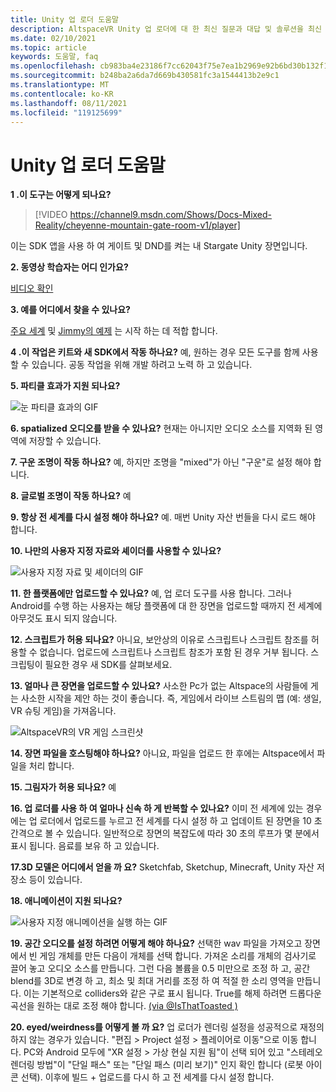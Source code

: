 ```yaml
---
title: Unity 업 로더 도움말
description: AltspaceVR Unity 업 로더에 대 한 최신 질문과 대답 및 솔루션을 최신 상태로 유지 합니다.
ms.date: 02/10/2021
ms.topic: article
keywords: 도움말, faq
ms.openlocfilehash: cb983ba4e23186f7cc62043f75e7ea1b2969e92b6bd30b132f1733b5e25e92dd
ms.sourcegitcommit: b248ba2a6da7d669b430581fc3a1544413b2e9c1
ms.translationtype: MT
ms.contentlocale: ko-KR
ms.lasthandoff: 08/11/2021
ms.locfileid: "119125699"
---
```

# <a name="unity-uploader-help"></a>Unity 업 로더 도움말

**1 .이 도구는 어떻게 되나요?**

> [!VIDEO https://channel9.msdn.com/Shows/Docs-Mixed-Reality/cheyenne-mountain-gate-room-v1/player]

이는 SDK 앱을 사용 하 여 게이트 및 DND를 켜는 내 Stargate Unity 장면입니다.

**2. 동영상 학습자는 어디 인가요?**

[비디오 확인](https://youtu.be/km9CnVYPzoM)

**3. 예를 어디에서 찾을 수 있나요?**

[주요 세계](https://account.altvr.com/worlds/featured) 및 [Jimmy의 예제](https://account.altvr.com/worlds/1046572460192825569) 는 시작 하는 데 적합 합니다.

**4 .이 작업은 키트와 새 SDK에서 작동 하나요?**
예, 원하는 경우 모든 도구를 함께 사용할 수 있습니다. 공동 작업을 위해 개발 하려고 노력 하 고 있습니다.

**5. 파티클 효과가 지원 되나요?**

![눈 파티클 효과의 GIF](images/uploader-faq-img-01.gif)

**6. spatialized 오디오를 받을 수 있나요?**
현재는 아니지만 오디오 소스를 지역화 된 영역에 저장할 수 있습니다. 

**7. 구운 조명이 작동 하나요?**
예, 하지만 조명을 "mixed"가 아닌 "구운"로 설정 해야 합니다.

**8. 글로벌 조명이 작동 하나요?**
예

**9. 항상 전 세계를 다시 설정 해야 하나요?**
예. 매번 Unity 자산 번들을 다시 로드 해야 합니다. 

**10. 나만의 사용자 지정 자료와 셰이더를 사용할 수 있나요?**

![사용자 지정 자료 및 셰이더의 GIF](images/uploader-faq-img-02.gif)

**11. 한 플랫폼에만 업로드할 수 있나요?**
예, 업 로더 도구를 사용 합니다. 그러나 Android를 수행 하는 사용자는 해당 플랫폼에 대 한 장면을 업로드할 때까지 전 세계에 아무것도 표시 되지 않습니다. 

**12. 스크립트가 허용 되나요?**
아니요, 보안상의 이유로 스크립트나 스크립트 참조를 허용할 수 없습니다. 업로드에 스크립트나 스크립트 참조가 포함 된 경우 거부 됩니다. 스크립팅이 필요한 경우 새 SDK를 살펴보세요. 

**13. 얼마나 큰 장면을 업로드할 수 있나요?**
사소한 Pc가 없는 Altspace의 사람들에 게는 사소한 시작을 제안 하는 것이 좋습니다. 즉, 게임에서 라이브 스트림의 맵 (예: 생일, VR 슈팅 게임)을 가져옵니다.

![AltspaceVR의 VR 게임 스크린샷](images/uploader-faq-img-03.png)

**14. 장면 파일을 호스팅해야 하나요?**
아니요, 파일을 업로드 한 후에는 Altspace에서 파일을 처리 합니다.

**15. 그림자가 허용 되나요?**
예

**16. 업 로더를 사용 하 여 얼마나 신속 하 게 반복할 수 있나요?**
이미 전 세계에 있는 경우에는 업 로더에서 업로드를 누르고 전 세계를 다시 설정 하 고 업데이트 된 장면을 10 초 간격으로 볼 수 있습니다. 일반적으로 장면의 복잡도에 따라 30 초의 루프가 몇 분에서 표시 됩니다. 음료를 보유 하 고 있습니다.

**17.3D 모델은 어디에서 얻을 까 요?**
Sketchfab, Sketchup, Minecraft, Unity 자산 저장소 등이 있습니다.

**18. 애니메이션이 지원 되나요?**

![사용자 지정 애니메이션을 실행 하는 GIF](images/uploader-faq-img-04.gif)

**19. 공간 오디오를 설정 하려면 어떻게 해야 하나요?** 선택한 wav 파일을 가져오고 장면에서 빈 게임 개체를 만든 다음이 개체를 선택 합니다. 가져온 소리를 개체의 검사기로 끌어 놓고 오디오 소스를 만듭니다. 그런 다음 볼륨을 0.5 미만으로 조정 하 고, 공간 blend를 3D로 변경 하 고, 최소 및 최대 거리를 조정 하 여 적절 한 소리 영역을 만듭니다. 이는 기본적으로 colliders와 같은 구로 표시 됩니다. True를 해제 하려면 드롭다운 곡선을 원하는 대로 조정 해야 합니다. [(via @IsThatToasted )](https://www.youtube.com/watch?v=ktb2vAAwknw&list=PLGmYIROty-5bpzKQNK3mRMi4pmh_LinV4&t=642s&index=29)

**20. eyed/weirdness를 어떻게 볼 까 요?**
업 로더가 렌더링 설정을 성공적으로 재정의 하지 않는 경우가 있습니다. "편집 > Project 설정 > 플레이어로 이동"으로 이동 합니다. PC와 Android 모두에 "XR 설정 > 가상 현실 지원 됨"이 선택 되어 있고 "스테레오 렌더링 방법"이 "단일 패스" 또는 "단일 패스 (미리 보기)" 인지 확인 합니다 (로봇 아이콘 선택). 이후에 빌드 + 업로드를 다시 하 고 전 세계를 다시 설정 합니다. 